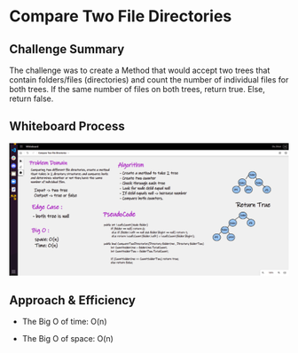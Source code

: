 # Compare Two File Directories

## Challenge Summary

The challenge was to create a Method that would accept two trees that contain folders/files (directories) 
and count the number of individual files for both trees. 
If the same number of files on both trees, return true. Else, return false.

## Whiteboard Process

![Whiteboard](Whiteboard.png)

## Approach & Efficiency

- The Big O of time: O(n)

- The Big O of space: O(n)
